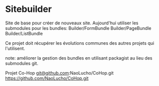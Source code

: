 # Sitebuilder #

Site de base pour créer de nouveaux site.
Aujourd'hui utiliser les submodules pour les bundles:
Builder/FormBundle
Builder/PageBundle
Builder/ListBundle

Ce projet doit récupérer les évolutions communes des autres projets qui l'utilisent.

note: améliorer la gestion des bundles en utilisant packagist au lieu des submodules git.


Projet Co-Hop
git@github.com:NaoLucho/CoHop.git
https://github.com/NaoLucho/CoHop.git

